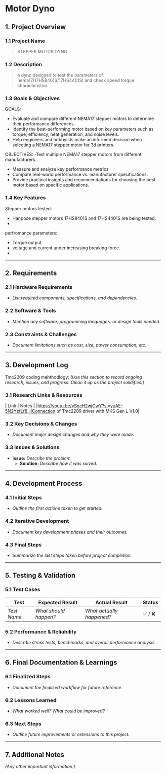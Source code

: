 # Motor Dyno
## 1. Project Overview
### 1.1 Project Name
> STEPPER MOTOR DYNO

### 1.2 Description
> a dyno designed to test the parameters of nema17(17HS8401S/17HS4401S) and check speed torque characteristics 

### 1.3 Goals & Objectives
GOALS:
- Evaluate and compare different NEMA17 stepper motors to determine their performance differences.
- Identify the best-performing motor based on key parameters such as torque, efficiency, heat generation, and noise levels.
- Help  engineers and hobbyists make an informed decision when selecting a NEMA17 stepper motor for 3d printers.

OBJECTIVES:
  -Test multiple NEMA17 stepper motors from different manufacturers.
  - Measure and analyze key performance metrics
  - Compare real-world performance vs. manufacturer specifications.
  - Provide practical insights and recommendations for choosing the best motor based on specific applications.
### 1.4 Key Features
Stepper motors tested:
- Hanpose stepper motors 17HS8401S and 17HS4401S are being tested.
- 
perfromance parameters:
- Torque output
- voltage and current under increasing breaking force.
- 

---

## 2. Requirements
### 2.1 Hardware Requirements
- *List required components, specifications, and dependencies.*

### 2.2 Software & Tools
- *Mention any software, programming languages, or design tools needed.*

### 2.3 Constraints & Challenges
- *Document limitations such as cost, size, power consumption, etc.*

---

## 3. Development Log
Tmc2209 coding mehthodlogy:
*(Use this section to record ongoing research, issues, and progress. Clean it up as the project solidifies.)*

### 3.1 Research Links & Resources
| Link | Notes |
|https://youtu.be/vSgcH2wjCwY?si=yuAE-5N2YzfLf8_i|Connection of Tmc2209 driver with MKS Gen L V1.0|


### 3.2 Key Decisions & Changes
- *Document major design changes and why they were made.*

### 3.3 Issues & Solutions
- **Issue:** *Describe the problem.*
  - **Solution:** *Describe how it was solved.*

---

## 4. Development Process
### 4.1 Initial Steps
- *Outline the first actions taken to get started.*

### 4.2 Iterative Development
- *Document key development phases and their outcomes.*

### 4.3 Final Steps
- *Summarize the last steps taken before project completion.*

---

## 5. Testing & Validation
### 5.1 Test Cases
| Test | Expected Result | Actual Result | Status |
|------|----------------|---------------|--------|
| *Test Name* | *What should happen?* | *What actually happened?* | ✅ / ❌ |

### 5.2 Performance & Reliability
- *Describe stress tests, benchmarks, and overall performance analysis.*

---

## 6. Final Documentation & Learnings
### 6.1 Finalized Steps
- *Document the finalized workflow for future reference.*

### 6.2 Lessons Learned
- *What worked well? What could be improved?*

### 6.3 Next Steps
- *Outline future improvements or extensions to this project.*

---

## 7. Additional Notes
*(Any other important information.)*
